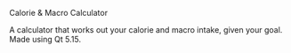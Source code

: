 Calorie & Macro Calculator

A calculator that works out your calorie and macro intake, given your goal. Made using Qt 5.15.
